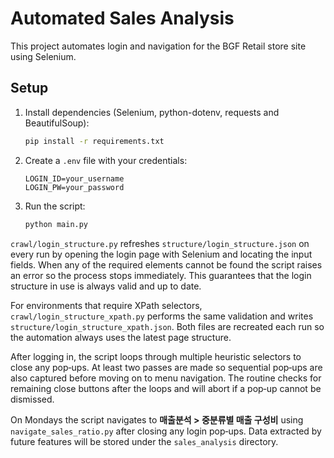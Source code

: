 # Automated Sales Analysis

This project automates login and navigation for the BGF Retail store site using Selenium.

## Setup

1. Install dependencies (Selenium, python-dotenv, requests and BeautifulSoup):
   ```bash
   pip install -r requirements.txt
   ```
2. Create a `.env` file with your credentials:
   ```
   LOGIN_ID=your_username
   LOGIN_PW=your_password
   ```
3. Run the script:
   ```bash
   python main.py
   ```

`crawl/login_structure.py` refreshes `structure/login_structure.json` on every
run by opening the login page with Selenium and locating the input fields. When
any of the required elements cannot be found the script raises an error so the
process stops immediately. This guarantees that the login structure in use is
always valid and up to date.

For environments that require XPath selectors, `crawl/login_structure_xpath.py`
performs the same validation and writes `structure/login_structure_xpath.json`.
Both files are recreated each run so the automation always uses the latest page
structure.

After logging in, the script loops through multiple heuristic selectors to close
any pop‑ups. At least two passes are made so sequential pop‑ups are also
captured before moving on to menu navigation. The routine checks for remaining
close buttons after the loops and will abort if a pop‑up cannot be dismissed.

On Mondays the script navigates to **매출분석 > 중분류별 매출 구성비** using `navigate_sales_ratio.py` after closing any login pop‑ups.
Data extracted by future features will be stored under the `sales_analysis` directory.
